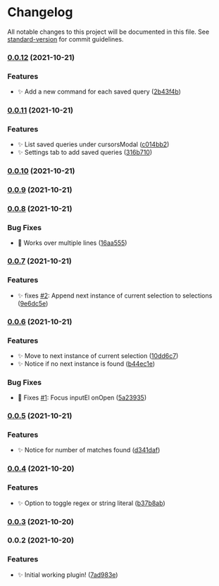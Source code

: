 # Changelog

All notable changes to this project will be documented in this file. See [standard-version](https://github.com/conventional-changelog/standard-version) for commit guidelines.

### [0.0.12](https://github.com/SkepticMystic/advanced-cursors/compare/0.0.11...0.0.12) (2021-10-21)


### Features

* :sparkles: Add a new command for each saved query ([2b43f4b](https://github.com/SkepticMystic/advanced-cursors/commit/2b43f4b6cfea1679bc02b2470816ccc5abf48ea3))

### [0.0.11](https://github.com/SkepticMystic/advanced-cursors/compare/0.0.10...0.0.11) (2021-10-21)


### Features

* :sparkles: List saved queries under cursorsModal ([c014bb2](https://github.com/SkepticMystic/advanced-cursors/commit/c014bb2a68b61145fd9e7724a9e2e4c2b7f1efa2))
* :sparkles: Settings tab to add saved queries ([316b710](https://github.com/SkepticMystic/advanced-cursors/commit/316b7105982e7fcf4d6655c2319d2ab7ab0cda84))

### [0.0.10](https://github.com/SkepticMystic/advanced-cursors/compare/0.0.9...0.0.10) (2021-10-21)

### [0.0.9](https://github.com/SkepticMystic/advanced-cursors/compare/0.0.8...0.0.9) (2021-10-21)

### [0.0.8](https://github.com/SkepticMystic/advanced-cursors/compare/0.0.7...0.0.8) (2021-10-21)


### Bug Fixes

* :bug: Works over multiple lines ([16aa555](https://github.com/SkepticMystic/advanced-cursors/commit/16aa55545ae1dd076c7b40a8eb7d61256cb9bb62))

### [0.0.7](https://github.com/SkepticMystic/advanced-cursors/compare/0.0.6...0.0.7) (2021-10-21)


### Features

* :sparkles: fixes [#2](https://github.com/SkepticMystic/advanced-cursors/issues/2): Append next instance of current selection to selections ([9e6dc5e](https://github.com/SkepticMystic/advanced-cursors/commit/9e6dc5eaa807f292f9fda7592f051741249d3c82))

### [0.0.6](https://github.com/SkepticMystic/advanced-cursors/compare/0.0.5...0.0.6) (2021-10-21)


### Features

* :sparkles: Move to next instance of current selection ([10dd6c7](https://github.com/SkepticMystic/advanced-cursors/commit/10dd6c754854919b1e574dd63994d57d840777f3))
* :sparkles: Notice if no next instance is found ([b44ec1e](https://github.com/SkepticMystic/advanced-cursors/commit/b44ec1eebea94d50c03fbc8928c0244a05247039))


### Bug Fixes

* :bug: Fixes [#1](https://github.com/SkepticMystic/advanced-cursors/issues/1): Focus inputEl onOpen ([5a23935](https://github.com/SkepticMystic/advanced-cursors/commit/5a23935bd0e65cf4124349b0b07168b42c708c36))

### [0.0.5](https://github.com/SkepticMystic/advanced-cursors/compare/0.0.4...0.0.5) (2021-10-21)


### Features

* :sparkles: Notice for number of matches found ([d341daf](https://github.com/SkepticMystic/advanced-cursors/commit/d341dafe81b2a30f10df1c05ae93aa43f71d6597))

### [0.0.4](https://github.com/SkepticMystic/advanced-cursors/compare/0.0.3...0.0.4) (2021-10-20)


### Features

* :sparkles: Option to toggle regex or string literal ([b37b8ab](https://github.com/SkepticMystic/advanced-cursors/commit/b37b8ab3bd51f7e9fab44902961550d01bf256aa))

### [0.0.3](https://github.com/SkepticMystic/advanced-cursors/compare/0.0.2...0.0.3) (2021-10-20)

### 0.0.2 (2021-10-20)


### Features

* :sparkles: Initial working plugin! ([7ad983e](https://github.com/SkepticMystic/advanced-cursors/commit/7ad983ed2b0f0bd0d0ac11693efe9d16d429196f))
